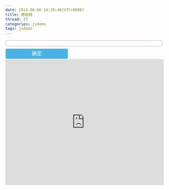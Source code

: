 ```yaml
---
date: 2014-08-06 14:39:40(UTC+0800)
title: 瞎搞搞
thread: 27
categories: jsdemo
tags: jsdemo
---
```



<head>
	<meta charset="UTF-8">
	<title>Look me</title>
	<style type="text/css">
		#text {
			width: 500px;
			color: rgb(75, 179, 228);
			font-size: 16px;
			border: 2px solid #E4D1D1;
			height: 20px;
			line-height: 20px;
			padding: 5px;
			border-radius: 5px;
			margin-bottom: 6px;
		}
		#button {
			width: 200px;
			background-color: rgb(75, 179, 228);
			height: 34px;
			line-height: 22px;
			padding: 5px;
			border-radius: 5px;
			font-size: 16px;
			color: #fff;
			border: 1px solid #fff;
			cursor: pointer;
		}
	</style>
	<script>
		function lookMe(i){
			var string = document.getElementById("text").value,
				result = string.split(",");
			// var array = [1666521,1596656];
			if(i < result.length){
		        document.getElementById("iframe").src = "http://you.ctrip.com/travels/sanya61/" + result[i] + ".html";
		        console.log(result[i]);
		        i++;
		        setTimeout(lookMe,10000,i);
		    }else{
		    	lookMe(0);
		    }
		}
	</script>
</head>
<body>
	<input type='text' id="text" value=""></input>
	<input type="button" id="button" value="确定" onclick="lookMe(0)"></input>
	<iframe frameborder=0 width="100%" height="400px" id="iframe" src="http://you.ctrip.com/travels/sanya61.html"></iframe>
</body>